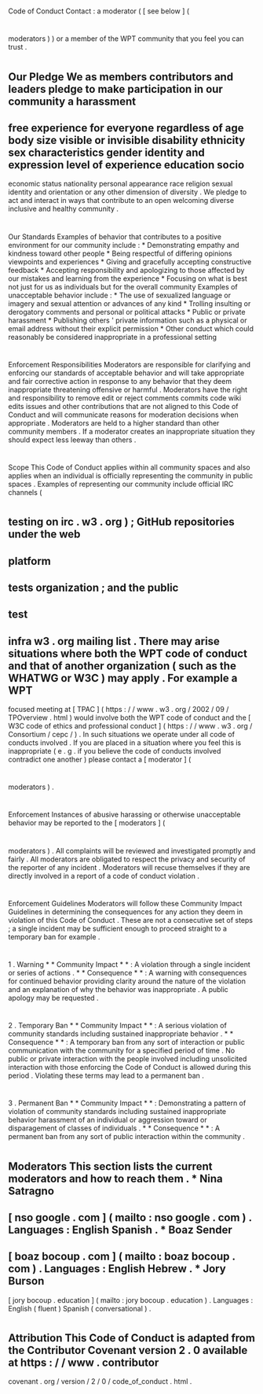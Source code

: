 #
Code
of
Conduct
Contact
:
a
moderator
(
[
see
below
]
(
#
moderators
)
)
or
a
member
of
the
WPT
community
that
you
feel
you
can
trust
.
#
#
Our
Pledge
We
as
members
contributors
and
leaders
pledge
to
make
participation
in
our
community
a
harassment
-
free
experience
for
everyone
regardless
of
age
body
size
visible
or
invisible
disability
ethnicity
sex
characteristics
gender
identity
and
expression
level
of
experience
education
socio
-
economic
status
nationality
personal
appearance
race
religion
sexual
identity
and
orientation
or
any
other
dimension
of
diversity
.
We
pledge
to
act
and
interact
in
ways
that
contribute
to
an
open
welcoming
diverse
inclusive
and
healthy
community
.
#
#
Our
Standards
Examples
of
behavior
that
contributes
to
a
positive
environment
for
our
community
include
:
*
Demonstrating
empathy
and
kindness
toward
other
people
*
Being
respectful
of
differing
opinions
viewpoints
and
experiences
*
Giving
and
gracefully
accepting
constructive
feedback
*
Accepting
responsibility
and
apologizing
to
those
affected
by
our
mistakes
and
learning
from
the
experience
*
Focusing
on
what
is
best
not
just
for
us
as
individuals
but
for
the
overall
community
Examples
of
unacceptable
behavior
include
:
*
The
use
of
sexualized
language
or
imagery
and
sexual
attention
or
advances
of
any
kind
*
Trolling
insulting
or
derogatory
comments
and
personal
or
political
attacks
*
Public
or
private
harassment
*
Publishing
others
'
private
information
such
as
a
physical
or
email
address
without
their
explicit
permission
*
Other
conduct
which
could
reasonably
be
considered
inappropriate
in
a
professional
setting
#
#
Enforcement
Responsibilities
Moderators
are
responsible
for
clarifying
and
enforcing
our
standards
of
acceptable
behavior
and
will
take
appropriate
and
fair
corrective
action
in
response
to
any
behavior
that
they
deem
inappropriate
threatening
offensive
or
harmful
.
Moderators
have
the
right
and
responsibility
to
remove
edit
or
reject
comments
commits
code
wiki
edits
issues
and
other
contributions
that
are
not
aligned
to
this
Code
of
Conduct
and
will
communicate
reasons
for
moderation
decisions
when
appropriate
.
Moderators
are
held
to
a
higher
standard
than
other
community
members
.
If
a
moderator
creates
an
inappropriate
situation
they
should
expect
less
leeway
than
others
.
#
#
Scope
This
Code
of
Conduct
applies
within
all
community
spaces
and
also
applies
when
an
individual
is
officially
representing
the
community
in
public
spaces
.
Examples
of
representing
our
community
include
official
IRC
channels
(
#
testing
on
irc
.
w3
.
org
)
;
GitHub
repositories
under
the
web
-
platform
-
tests
organization
;
and
the
public
-
test
-
infra
w3
.
org
mailing
list
.
There
may
arise
situations
where
both
the
WPT
code
of
conduct
and
that
of
another
organization
(
such
as
the
WHATWG
or
W3C
)
may
apply
.
For
example
a
WPT
-
focused
meeting
at
[
TPAC
]
(
https
:
/
/
www
.
w3
.
org
/
2002
/
09
/
TPOverview
.
html
)
would
involve
both
the
WPT
code
of
conduct
and
the
[
W3C
code
of
ethics
and
professional
conduct
]
(
https
:
/
/
www
.
w3
.
org
/
Consortium
/
cepc
/
)
.
In
such
situations
we
operate
under
all
code
of
conducts
involved
.
If
you
are
placed
in
a
situation
where
you
feel
this
is
inappropriate
(
e
.
g
.
if
you
believe
the
code
of
conducts
involved
contradict
one
another
)
please
contact
a
[
moderator
]
(
#
moderators
)
.
#
#
Enforcement
Instances
of
abusive
harassing
or
otherwise
unacceptable
behavior
may
be
reported
to
the
[
moderators
]
(
#
moderators
)
.
All
complaints
will
be
reviewed
and
investigated
promptly
and
fairly
.
All
moderators
are
obligated
to
respect
the
privacy
and
security
of
the
reporter
of
any
incident
.
Moderators
will
recuse
themselves
if
they
are
directly
involved
in
a
report
of
a
code
of
conduct
violation
.
#
#
Enforcement
Guidelines
Moderators
will
follow
these
Community
Impact
Guidelines
in
determining
the
consequences
for
any
action
they
deem
in
violation
of
this
Code
of
Conduct
.
These
are
not
a
consecutive
set
of
steps
;
a
single
incident
may
be
sufficient
enough
to
proceed
straight
to
a
temporary
ban
for
example
.
#
#
#
1
.
Warning
*
*
Community
Impact
*
*
:
A
violation
through
a
single
incident
or
series
of
actions
.
*
*
Consequence
*
*
:
A
warning
with
consequences
for
continued
behavior
providing
clarity
around
the
nature
of
the
violation
and
an
explanation
of
why
the
behavior
was
inappropriate
.
A
public
apology
may
be
requested
.
#
#
#
2
.
Temporary
Ban
*
*
Community
Impact
*
*
:
A
serious
violation
of
community
standards
including
sustained
inappropriate
behavior
.
*
*
Consequence
*
*
:
A
temporary
ban
from
any
sort
of
interaction
or
public
communication
with
the
community
for
a
specified
period
of
time
.
No
public
or
private
interaction
with
the
people
involved
including
unsolicited
interaction
with
those
enforcing
the
Code
of
Conduct
is
allowed
during
this
period
.
Violating
these
terms
may
lead
to
a
permanent
ban
.
#
#
#
3
.
Permanent
Ban
*
*
Community
Impact
*
*
:
Demonstrating
a
pattern
of
violation
of
community
standards
including
sustained
inappropriate
behavior
harassment
of
an
individual
or
aggression
toward
or
disparagement
of
classes
of
individuals
.
*
*
Consequence
*
*
:
A
permanent
ban
from
any
sort
of
public
interaction
within
the
community
.
#
#
Moderators
This
section
lists
the
current
moderators
and
how
to
reach
them
.
*
Nina
Satragno
-
[
nso
google
.
com
]
(
mailto
:
nso
google
.
com
)
.
Languages
:
English
Spanish
.
*
Boaz
Sender
-
[
boaz
bocoup
.
com
]
(
mailto
:
boaz
bocoup
.
com
)
.
Languages
:
English
Hebrew
.
*
Jory
Burson
-
[
jory
bocoup
.
education
]
(
mailto
:
jory
bocoup
.
education
)
.
Languages
:
English
(
fluent
)
Spanish
(
conversational
)
.
#
#
Attribution
This
Code
of
Conduct
is
adapted
from
the
Contributor
Covenant
version
2
.
0
available
at
https
:
/
/
www
.
contributor
-
covenant
.
org
/
version
/
2
/
0
/
code_of_conduct
.
html
.
